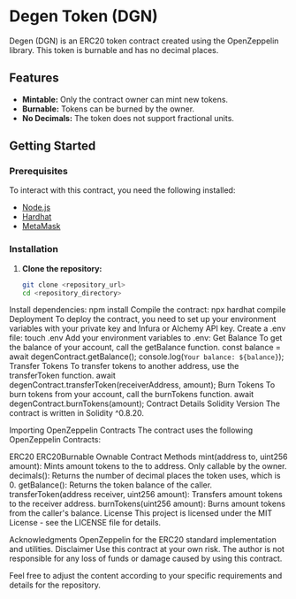 # Degen Token (DGN)

Degen (DGN) is an ERC20 token contract created using the OpenZeppelin library. This token is burnable and has no decimal places.

## Features

- **Mintable:** Only the contract owner can mint new tokens.
- **Burnable:** Tokens can be burned by the owner.
- **No Decimals:** The token does not support fractional units.

## Getting Started

### Prerequisites

To interact with this contract, you need the following installed:

- [Node.js](https://nodejs.org/)
- [Hardhat](https://hardhat.org/)
- [MetaMask](https://metamask.io/)

### Installation

1. **Clone the repository:**
   ```bash
   git clone <repository_url>
   cd <repository_directory>
Install dependencies:
npm install
Compile the contract:
npx hardhat compile
Deployment
To deploy the contract, you need to set up your environment variables with your private key and Infura or Alchemy API key.
Create a .env file:
touch .env
Add your environment variables to .env:
Get Balance
To get the balance of your account, call the getBalance function.
const balance = await degenContract.getBalance();
console.log(`Your balance: ${balance}`);
Transfer Tokens
To transfer tokens to another address, use the transferToken function.
await degenContract.transferToken(receiverAddress, amount);
Burn Tokens
To burn tokens from your account, call the burnTokens function.
await degenContract.burnTokens(amount);
Contract Details
Solidity Version
The contract is written in Solidity ^0.8.20.

Importing OpenZeppelin Contracts
The contract uses the following OpenZeppelin Contracts:

ERC20
ERC20Burnable
Ownable
Contract Methods
mint(address to, uint256 amount): Mints amount tokens to the to address. Only callable by the owner.
decimals(): Returns the number of decimal places the token uses, which is 0.
getBalance(): Returns the token balance of the caller.
transferToken(address receiver, uint256 amount): Transfers amount tokens to the receiver address.
burnTokens(uint256 amount): Burns amount tokens from the caller's balance.
License
This project is licensed under the MIT License - see the LICENSE file for details.

Acknowledgments
OpenZeppelin for the ERC20 standard implementation and utilities.
Disclaimer
Use this contract at your own risk. The author is not responsible for any loss of funds or damage caused by using this contract.

Feel free to adjust the content according to your specific requirements and details for the repository.

